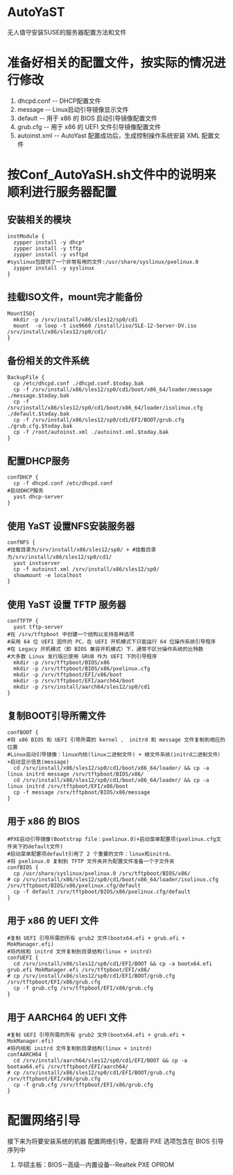 # AutoYaST
无人值守安装SUSE的服务器配置方法和文件

# 准备好相关的配置文件，按实际的情况进行修改
1. dhcpd.conf   -- DHCP配置文件
2. message      -- Linux启动引导镜像显示文件
3. default      -- 用于 x86 的 BIOS 启动引导镜像配置文件
4. grub.cfg     -- 用于 x86 的 UEFI 文件引导镜像配置文件
5. autoinst.xml -- AutoYast 配置成功后，生成控制操作系统安装 XML 配置文件 

# 按Conf_AutoYaSH.sh文件中的说明来顺利进行服务器配置
## 安装相关的模块
```shell
instModule {
  zypper install -y dhcp*
  zypper install -y tftp
  zypper install -y vsftpd
#syslinux包提供了一个非常有用的文件:/usr/share/syslinux/pxelinux.0	
  zypper install -y syslinux
}
```

## 挂载ISO文件，mount完才能备份
```shell
MountISO{
  mkdir -p /srv/install/x86/sles12/sp0/cd1
  mount  -o loop -t iso9660 /install/iso/SLE-12-Server-DV.iso /srv/install/x86/sles12/sp0/cd1/
}
```

## 备份相关的文件系统
```shell
BackupFile {
  cp /etc/dhcpd.conf ./dhcpd.conf.$today.bak
  cp -f /srv/install/x86/sles12/sp0/cd1/boot/x86_64/loader/message ./message.$today.bak
  cp -f /srv/install/x86/sles12/sp0/cd1/boot/x86_64/loader/isolinux.cfg ./default.$today.bak
  cp -f /srv/install/x86/sles12/sp0/cd1/EFI/BOOT/grub.cfg ./grub.cfg.$today.bak
  cp -f /root/autoinst.xml ./autoinst.xml.$today.bak
}
```

## 配置DHCP服务
```shell
confDHCP {
  cp -f dhcpd.conf /etc/dhcpd.conf
#启动DHCP服务
  yast dhcp-server
}
```

## 使用 YaST 设置NFS安装服务器
```shell
confNFS {
#挂载目录为/srv/install/x86/sles12/sp0/ + #挂载目录为/srv/install/x86/sles12/sp0/cd1/
  yast instserver
  cp -f autoinst.xml /srv/install/x86/sles12/sp0/
  showmount -e localhost
}
```

## 使用 YaST 设置 TFTP 服务器
```shell
confTFTP {
  yast tftp-server
#在 /srv/tftpboot 中创建一个结构以支持各种选项
#采用 64 位 UEFI 固件的 PC，在 UEFI 开机模式下只能运行 64 位操作系统引导程序
#在 Legacy 开机模式（即 BIOS 兼容开机模式）下，通常不区分操作系统的比特数
#大多数 Linux 发行版已使用 GRUB 作为 UEFI 下的引导程序
  mkdir -p /srv/tftpboot/BIOS/x86
  mkdir -p /srv/tftpboot/BIOS/x86/pxelinux.cfg
  mkdir -p /srv/tftpboot/EFI/x86/boot
  mkdir -p /srv/tftpboot/EFI/aarch64/boot
  mkdir -p /srv/install/aarch64/sles12/sp0/cd1
}
```

## 复制BOOT引导所需文件
```shell
confBOOT {
#将 x86 BIOS 和 UEFI 引导所需的 kernel 、 initrd 和 message 文件复制到相应的位置
#Linux启动引导镜像：linux内核(linux二进制文件) + 根文件系统(initrd二进制文件）+启动显示信息(message)
  cd /srv/install/x86/sles12/sp0/cd1/boot/x86_64/loader/ && cp -a linux initrd message /srv/tftpboot/BIOS/x86/
  cd /srv/install/x86/sles12/sp0/cd1/boot/x86_64/loader/ && cp -a linux initrd /srv/tftpboot/EFI/x86/boot
  cp -f message /srv/tftpboot/BIOS/x86/message
}
```

## 用于 x86 的 BIOS
```shell
#PXE启动引导镜像(Bootstrap file：pxelinux.0)+启动菜单配置项(pxelinux.cfg文件夹下的default文件)
#启动菜单配置项default引用了 2 个重要的文件：linux和initrd。
#将 pxelinux.0 复制到 TFTP 文件夹并为配置文件准备一个子文件夹
confBIOS {
  cp /usr/share/syslinux/pxelinux.0 /srv/tftpboot/BIOS/x86/
# cp /srv/install/x86/sles12/sp0/cd1/boot/x86_64/loader/isolinux.cfg /srv/tftpboot/BIOS/x86/pxelinux.cfg/default
  cp -f default /srv/tftpboot/BIOS/x86/pxelinux.cfg/default
}
```

## 用于 x86 的 UEFI 文件
```shell
#复制 UEFI 引导所需的所有 grub2 文件(bootx64.efi + grub.efi + MokManager.efi)
#将内核和 initrd 文件复制到目录结构(linux + initrd)
confUEFI {
  cd /srv/install/x86/sles12/sp0/cd1/EFI/BOOT && cp -a bootx64.efi grub.efi MokManager.efi /srv/tftpboot/EFI/x86/
# cp /srv/install/x86/sles12/sp0/cd1/EFI/BOOT/grub.cfg /srv/tftpboot/EFI/x86/grub.cfg
  cp -f grub.cfg /srv/tftpboot/EFI/x86/grub.cfg
}
```

## 用于 AARCH64 的 UEFI 文件
```shell
#复制 UEFI 引导所需的所有 grub2 文件(bootx64.efi + grub.efi + MokManager.efi)
#将内核和 initrd 文件复制到目录结构(linux + initrd)
confAARCH64 {
  cd /srv/install/aarch64/sles12/sp0/cd1/EFI/BOOT && cp -a bootaa64.efi /srv/tftpboot/EFI/aarch64/
# cp /srv/install/x86/sles12/sp0/cd1/EFI/BOOT/grub.cfg /srv/tftpboot/EFI/x86/grub.cfg
  cp -f grub.cfg /srv/tftpboot/EFI/x86/grub.cfg
}
```

# 配置网络引导
接下来为将要安装系统的机器 配置网络引导，配置将 PXE 选项包含在 BIOS 引导序列中
1. 华硕主板：BIOS--高级--内置设备--Realtek PXE OPROM
